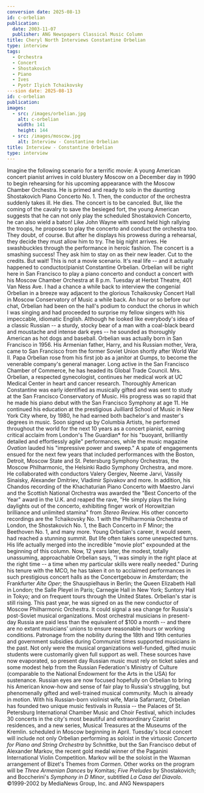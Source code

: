 ```yaml
---
conversion date: 2025-08-13
id: c-orbelian
publication:
  date: 2003-11-07
  publisher: ANG Newspapers Classical Music Column
title: Cheryl North Interviews Constantine Orbelian
type: interview
tags:
  - Orchestra
  - Concert
  - Shostakovich
  - Piano
  - Ives
  - Pyotr Ilyich Tchaikovsky
---sion date: 2025-08-13
id: c-orbelian
publication:
images:
  - src: /images/orbelian.jpg
    alt: c-orbelian
    width: 141
    height: 144
  - src: /images/moscow.jpg
    alt: Interview - Constantine Orbelian
title: Interview - Constantine Orbelian
type: interview
---
```

Imagine the following scenario for a terrific movie: A young American concert pianist arrives in cold blustery Moscow on a December day in 1990 to begin rehearsing for his upcoming appearance with the Moscow Chamber Orchestra. He is primed and ready to solo in the daunting Shostakovich Piano Concerto No. 1. Then, the conductor of the orchestra suddenly takes ill. He dies. The concert is to be canceled. But, like the coming of the cavalry to save the besieged fort, the young American suggests that he can not only play the scheduled Shostakovich Concerto, he can also wield a baton! Like John Wayne with sword held high rallying the troops, he proposes to play the concerto and conduct the orchestra too. They doubt, of course. But after he displays his prowess during a rehearsal, they decide they must allow him to try. The big night arrives. He swashbuckles through the performance in heroic fashion. The concert is a smashing success! They ask him to stay on as their new leader. Cut to the credits. But wait! This is not a movie scenario. It's real life -- and it actually happened to conductor/pianist Constantine Orbelian. Orbelian will be right here in San Francisco to play a piano concerto and conduct a concert with his Moscow Chamber Orchestra at 8 p.m. Tuesday at Herbst Theatre, 401 Van Ness Ave. I had a chance a while back to interview the congenial Orbelian in a breeze way adjacent to the glorious Tchaikovsky Concert Hall in Moscow Conservatory of Music a while back. An hour or so before our chat, Orbelian had been on the hall's podium to conduct the chorus in which I was singing and had proceeded to surprise my fellow singers with his impeccable, idiomatic English. Although he looked like everybody's idea of a classic Russian -- a sturdy, stocky bear of a man with a coal-black beard and moustache and intense dark eyes -- he sounded as thoroughly American as hot dogs and baseball. Orbelian was actually born in San Francisco in 1956. His Armenian father, Harry, and his Russian mother, Vera, came to San Francisco from the former Soviet Union shortly after World War II. Papa Orbelian rose from his first job as a janitor at Gumps, to become the venerable company's general manager. Long active in the San Francisco Chamber of Commerce, he has headed its Global Trade Council. Mrs. Orbelian, a respected gynecologist, continues her medical work at UC Medical Center in heart and cancer research. Thoroughly American Constantine was early identified as musically gifted and was sent to study at the San Francisco Conservatory of Music. His progress was so rapid that he made his piano debut with the San Francisco Symphony at age 11. He continued his education at the prestigious Juilliard School of Music in New York City where, by 1980, he had earned both bachelor's and master's degrees in music. Soon signed up by Columbia Artists, he performed throughout the world for the next 10 years as a concert pianist, earning critical acclaim from London's The Guardian* for his "buoyant, brilliantly detailed and effortlessly agile" performances, while the music magazine *Ovation* lauded his "impressive power and sweep." A spate of engagements ensued for the next few years that included performances with the Boston, Detroit, Moscow State and St. Petersburg Symphony Orchestras, the Moscow Philharmonic, the Helsinki Radio Symphony Orchestra, and more. He collaborated with conductors Valery Gergiev, Neeme Jarvi, Vassily Sinaisky, Alexander Dmitriev, Vladimir Spivakov and more. In addition, his Chandos recording of the Khachaturian Piano Concerto with Maestro Jarvi and the Scottish National Orchestra was awarded the "Best Concerto of the Year" award in the U.K. and reaped the rave, "He simply plays the living daylights out of the concerto, exhibiting finger work of Horowitzian brilliance and unlimited stamina" from *Stereo Review.* His other concerto recordings are the Tchaikovsky No. 1 with the Philharmonia Orchestra of London, the Shostakovich No. 1, the Bach Concerto in F Minor; the Beethoven No. 1, and many more. Young Orbelian's career, it would seem, had reached a stunning summit. But life often takes some unexpected turns. His life actually merged into the incredible "movie plot" expounded at the beginning of this column. Now, 12 years later, the modest, totally unassuming, approachable Orbelian says, "I was simply in the right place at the right time -- a time when my particular skills were really needed." During his tenure with the MCO, he has taken it on to acclaimed performances in such prestigious concert halls as the Concertgebouw in Amsterdam; the Frankfurter *Alte Oper*; the Shauspielhaus in Berlin; the Queen Elizabeth Hall in London; the Salle Pleyel in Paris; Carnegie Hall in New York; Suntory Hall in Tokyo; and on frequent tours through the United States. Orbelian's star is still rising. This past year, he was signed on as the new conductor of Moscow Philharmonic Orchestra. It could signal a sea change for Russia's post-Soviet musical organizations. Most orchestral musicians in present-day Russia are paid less than the equivalent of $100 a month -- and there are no extant musicians' unions to ensure reasonable hours or working conditions. Patronage from the nobility during the 18th and 19th centuries and government subsidies during Communist times supported musicians in the past. Not only were the musical organizations well-funded, gifted music students were customarily given full support as well. These sources have now evaporated, so present day Russian music must rely on ticket sales and some modest help from the Russian Federation's Ministry of Culture (comparable to the National Endowment for the Arts in the USA) for sustenance. Russian eyes are now focused hopefully on Orbelian to bring his American know-how and sense of fair play to Russia's struggling, but phenomenally gifted and well-trained musical community. Much is already in motion. With his Russian-born violinist wife, Maria Safarrantz, Orbelian has founded two unique music festivals in Russia -- the Palaces of St. Petersburg International Chamber Music and Choir Festival, which includes 30 concerts in the city's most beautiful and extraordinary Czarist residences, and a new series, Musical Treasures at the Museums of the Kremlin. scheduled in Moscow beginning in April. Tuesday's local concert will include not only Orbelian performing as soloist in the virtuosic *Concerto for Piano and String Orchestra* by Schnittke, but the San Francisco debut of Alexander Markov, the recent gold medal winner of the Paganini International Violin Competition. Markov will be the soloist in the Waxman arrangement of Bizet's Themes from *Carmen*. Other works on the program will be *Three Armenian Dances* by Komitas; *Five Preludes* by Shostakovich; and Boccherini's *Symphony in D Minor*, subtitled *La Casa del Diavolo*. ©1999-2002 by MediaNews Group, Inc. and ANG Newspapers